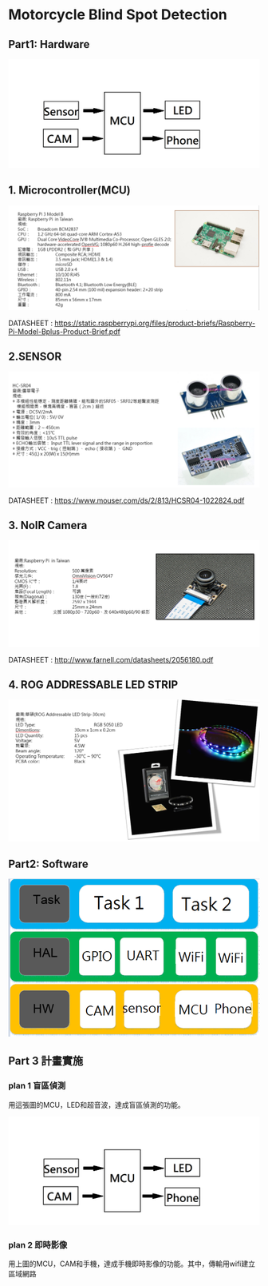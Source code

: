 # Motorcycle Blind Spot Detection

## Part1: Hardware
![image](https://github.com/NKUSTMCU/MCU/blob/master/img/hardware.png)

## 1. Microcontroller(MCU)
![image](https://github.com/NKUSTMCU/MCU/blob/master/document/PPT1/MCU.PNG)

DATASHEET :
<https://static.raspberrypi.org/files/product-briefs/Raspberry-Pi-Model-Bplus-Product-Brief.pdf>

## 2.SENSOR
![image](https://github.com/NKUSTMCU/MCU/blob/master/document/PPT1/2.PNG)

DATASHEET :
<https://www.mouser.com/ds/2/813/HCSR04-1022824.pdf>

## 3. NoIR Camera
![image](https://github.com/NKUSTMCU/MCU/blob/master/document/PPT1/3.PNG)

DATASHEET :
<http://www.farnell.com/datasheets/2056180.pdf>

## 4. ROG ADDRESSABLE LED STRIP
![image](https://github.com/NKUSTMCU/MCU/blob/master/document/PPT1/4.PNG)

## Part2: Software

![image](https://github.com/NKUSTMCU/MCU/blob/master/img/softwrae.PNG)



## Part 3 計畫實施
### plan 1 盲區偵測

用這張圖的MCU，LED和超音波，達成盲區偵測的功能。

![image](https://github.com/NKUSTMCU/MCU/blob/master/img/hardware.png)

### plan 2 即時影像

用上圖的MCU，CAM和手機，達成手機即時影像的功能。其中，傳輸用wifi建立區域網路


